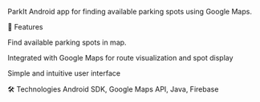 ParkIt
Android app for finding available parking spots using Google Maps.

🚗 Features

Find available parking spots in map.

Integrated with Google Maps for route visualization and spot display

Simple and intuitive user interface

🛠️ Technologies
Android SDK, Google Maps API, Java, Firebase
